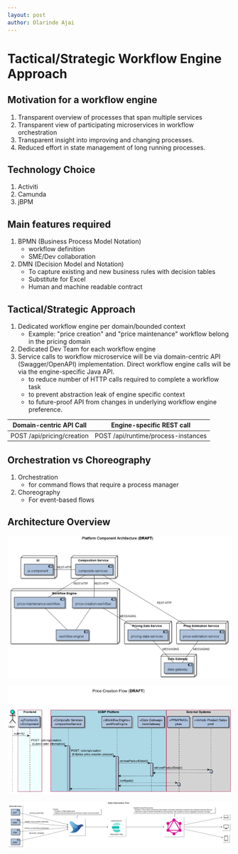 ```yaml
---
layout: post
author: Olarinde Ajai
---
```


# Tactical/Strategic Workflow Engine Approach

## Motivation for a workflow engine

1. Transparent overview of processes that span multiple services
2. Transparent view of participating microservices in workflow orchestration
3. Transparent insight into improving and changing processes.
4. Reduced effort in state management of long running processes.

## Technology Choice

1. Activiti
2. Camunda
3. jBPM

## Main features required

1. BPMN (Business Process Model Notation)
   - workflow definition
   - SME/Dev collaboration
2. DMN (Decision Model and Notation)
   - To capture existing and new business rules with decision tables
   - Substitute for Excel
   - Human and machine readable contract


## Tactical/Strategic Approach

1. Dedicated workflow engine per domain/bounded context
   - Example: "price creation" and "price maintenance" workflow belong in the pricing domain
2. Dedicated Dev Team for each workflow engine
3. Service calls to workflow microservice will be via domain-centric API (Swagger/OpenAPI) implementation. Direct workflow engine calls will be via the engine-specific Java API.
   - to reduce number of HTTP calls required to complete a workflow task
   - to prevent abstraction leak of engine specific context
   - to future-proof API from changes in underlying workflow engine preference.

| Domain-centric API Call         | Engine-specific REST call            |
|:-------------------------------:|:------------------------------------:|
| POST /api/pricing/creation      |  POST /api/runtime/process-instances |

## Orchestration vs Choreography

1. Orchestration
   - for command flows that require a process manager
2. Choreography
   - For event-based flows

## Architecture Overview

![Component Architecture](./images/prj_daimler_platform_component_architecture.png)

![Price Creation Process](./images/prj_daimler_price_creation_flow_seq.png)

![Data Historisation](./images/prj_daimler_data_historisation_flow.png)
